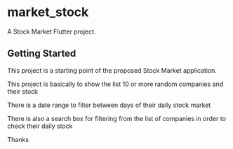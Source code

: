 # market_stock

A Stock Market Flutter project.

## Getting Started

This project is a starting point of the proposed Stock Market application.

This project is basically to show the list 10 or more random companies and their stock

There is a date range to filter between days of their daily stock market

There is also a search box for filtering from the list of companies in order to check their daily stock

Thanks
